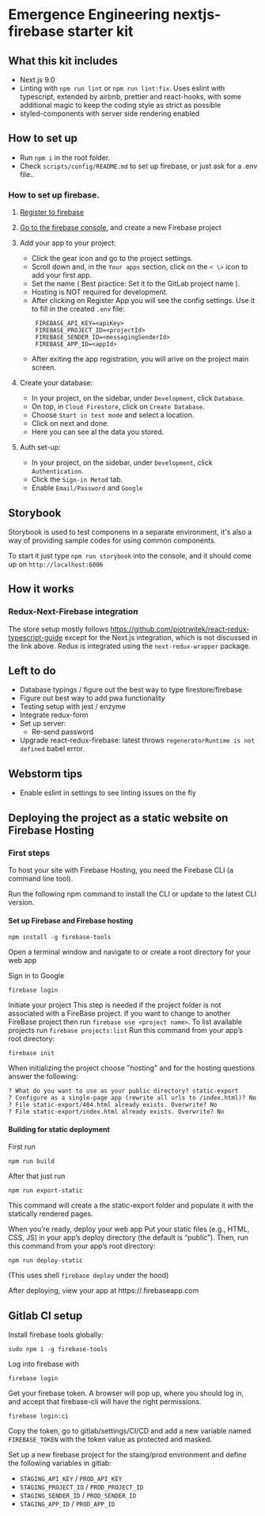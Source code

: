# Emergence Engineering nextjs-firebase starter kit

## What this kit includes

- Next.js 9.0
- Linting with `npm run lint` or `npm run lint:fix`.
  Uses eslint with typescript, extended by airbnb, prettier and react-hooks, with some additional magic
  to keep the coding style as strict as possible
- styled-components with server side rendering enabled

## How to set up

- Run `npm i` in the root folder.
- Check `scripts/config/README.md` to set up firebase, or just ask for a .env file..

### How to set up firebase.

1. [Register to firebase](firebase.google.com)

2. [Go to the firebase console](https://console.firebase.google.com), and create
   a new Firebase project

3. Add your app to your project:
    - Click the gear icon and go to the project settings.
    - Scroll down and, in the `Your apps` section, click on the `< \>` icon to add your first app.
    - Set the name ( Best practice: Set it to the GitLab project name ).
    - Hosting is NOT required for development.
    - After clicking on Register App you will see the config settings. Use it to fill in the created `.env` file:
      ```
       FIREBASE_API_KEY=<apiKey>
       FIREBASE_PROJECT_ID=<projectId>
       FIREBASE_SENDER_ID=<messagingSenderId>
       FIREBASE_APP_ID=<appId>
      ```
    - After exiting the app registration, you will arive on the project main screen.

4. Create your database:
    - In your project, on the sidebar, under `Development`, click `Database`.
    - On top, in `Cloud Firestore`, click on `Create Database`.
    - Choose `Start in test mode` and select a location.
    - Click on next and done.
    - Here you can see al the data you stored.

5. Auth set-up: 
    - In your project, on the sidebar, under `Development`, click `Authentication`.
    - Click the `Sign-in Metod` tab.
    - Enable `Email/Password` and `Google`

## Storybook
Storybook is used to test componens in a separate environment, it's also a way of providing sample
codes for using common components.

To start it just type `npm run storybook` into the console, and it should 
come up on `http://localhost:6006`

## How it works

### Redux-Next-Firebase integration

The store setup mostly follows
https://github.com/piotrwitek/react-redux-typescript-guide
except for the Next.js integration, which is not discussed in the link above.
Redux is integrated using the `next-redux-wrapper` package.

## Left to do

- Database typings / figure out the best way to type firestore/firebase
- Figure out best way to add pwa functionality
- Testing setup with jest / enzyme
- Integrate redux-form
- Set up server:
    - Re-send password
- Upgrade react-redux-firebase: latest throws `regeneratorRuntime is not defined` babel error.

## Webstorm tips

- Enable eslint in settings to see linting issues on the fly

## Deploying the project as a static website on Firebase Hosting

### First steps
To host your site with Firebase Hosting, you need the Firebase CLI (a command line tool).

Run the following npm command to install the CLI or update to the latest CLI version.

#### Set up Firebase and Firebase hosting
```shell script
npm install -g firebase-tools
```

Open a terminal window and navigate to or create a root directory for your web app

Sign in to Google

```shell script
firebase login
```

Initiate your project
This step is needed if the project folder is not associated with a FireBase project. If you want to change to another 
FireBase project then run `firebase use <project name>`. To list available projects run `firebase projects:list` 
Run this command from your app’s root directory:

```shell script
firebase init
```

When initializing the project choose "hosting" and for the hosting questions answer the following:
```
? What do you want to use as your public directory? static-export
? Configure as a single-page app (rewrite all urls to /index.html)? No
? File static-export/404.html already exists. Overwrite? No
? File static-export/index.html already exists. Overwrite? No
```

#### Building for static deployment
First run
```
npm run build
```
After that just run

```shell script
npm run export-static
```

This command will create a the static-export folder and populate it with the statically rendered pages.

When you’re ready, deploy your web app
Put your static files (e.g., HTML, CSS, JS) in your app’s deploy directory (the default is “public”). Then, run this command from your app’s root directory:

```shell script
npm run deploy-static
```

(This uses shell `firebase deploy` under the hood)

After deploying, view your app at https://<firebase-app-name>.firebaseapp.com

## Gitlab CI setup

Install firebase tools globally:
```shell script
sudo npm i -g firebase-tools
```
Log into firebase with
```shell script
firebase login
```
Get your firebase token. A browser will pop up, where you should log in, and accept that firebase-cli will
have the right permissions.
```shell script
firebase login:ci
```
Copy the token, go to gitlab/settings/CI/CD and add a new variable named `FIREBASE_TOKEN` with
the token value as protected and masked.

Set up a new firebase project for the staing/prod environment and define the following variables
in gitlab:
- `STAGING_API_KEY` / `PROD_API_KEY`
- `STAGING_PROJECT_ID` / `PROD_PROJECT_ID`
- `STAGING_SENDER_ID` / `PROD_SENDER_ID`
- `STAGING_APP_ID` / `PROD_APP_ID`

